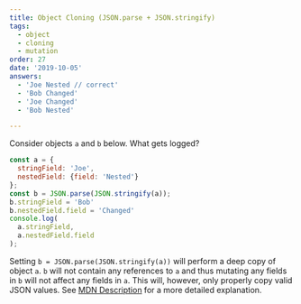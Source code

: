 ```yaml
---
title: Object Cloning (JSON.parse + JSON.stringify)
tags:
  - object
  - cloning
  - mutation
order: 27
date: '2019-10-05'
answers:
  - 'Joe Nested // correct'
  - 'Bob Changed'
  - 'Joe Changed'
  - 'Bob Nested'

---
```


Consider objects `a` and `b` below. What gets logged?

```javascript
const a = { 
  stringField: 'Joe',
  nestedField: {field: 'Nested'}
};
const b = JSON.parse(JSON.stringify(a));
b.stringField = 'Bob'
b.nestedField.field = 'Changed'
console.log(
  a.stringField,
  a.nestedField.field
);
```

<!-- explanation -->

Setting `b = JSON.parse(JSON.stringify(a))` will perform a deep copy of object `a`. `b` will not contain any references to `a` and thus mutating any fields in `b` will not affect any fields in `a`. This will, however, only properly copy valid JSON values. See [MDN Description](https://developer.mozilla.org/en-US/docs/Web/JavaScript/Reference/Global_Objects/JSON/stringify#Description) for a more detailed explanation.
